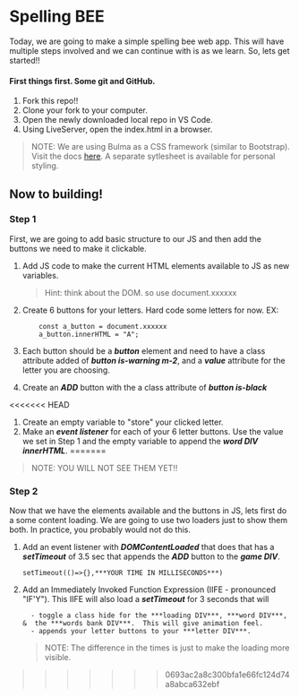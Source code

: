 # Spelling BEE

Today, we are going to make a simple spelling bee web app. This will have multiple steps involved and we can continue with is as we learn. So, lets get started!!

#### First things first. Some git and GitHub.

1.  Fork this repo!!
2.  Clone your fork to your computer.
3.  Open the newly downloaded local repo in VS Code.
4.  Using LiveServer, open the index.html in a browser.

> NOTE: We are using Bulma as a CSS framework (similar to Bootstrap). Visit the docs [here](https://bulma.io). A separate sytlesheet is available for personal styling.

## Now to building!

### Step 1

First, we are going to add basic structure to our JS and then add the buttons we need to make it clickable.

1.  Add JS code to make the current HTML elements available to JS as new variables.

    > Hint: think about the DOM. so use document.xxxxxx

2.  Create 6 buttons for your letters. Hard code some letters for now. EX:

            const a_button = document.xxxxxx
            a_button.innerHTML = "A";


3.  Each button should be a **_button_** element and need to have a class attribute added of **_button is-warning m-2_**, and a **_value_** attribute for the letter you are choosing.

4.  Create an **_ADD_** button with the a class attribute of **_button is-black_**

<<<<<<< HEAD
  1. Create an empty variable to "store" your clicked letter.
  2. Make an ***event listener*** for each of your 6 letter buttons.  Use the value we set in Step 1 and the empty variable to append the ***word DIV innerHTML***.
=======
> NOTE: YOU WILL NOT SEE THEM YET!!

### Step 2

Now that we have the elements available and the buttons in JS, lets first do a some content loading. We are going to use two loaders just to show them both. In practice, you probably would not do this.

1.  Add an event listener with **_DOMContentLoaded_** that does that has a **_setTimeout_** of 3.5 sec that appends the **_ADD_** button to the **_game DIV_**.

        setTimeout(()=>{},***YOUR TIME IN MILLISECONDS***)

2.  Add an Immediately Invoked Function Expression (IIFE - pronounced "IF'Y"). This IIFE will also load a **_setTimeout_** for 3 seconds that will

          - toggle a class hide for the ***loading DIV***, ***word DIV***, &  the ***words bank DIV***.  This will give animation feel.
          - appends your letter buttons to your ***letter DIV***.

    > NOTE: The difference in the times is just to make the loading more visible.
>>>>>>> 0693ac2a8c300bfa1e66fc124d74a8abca632ebf
